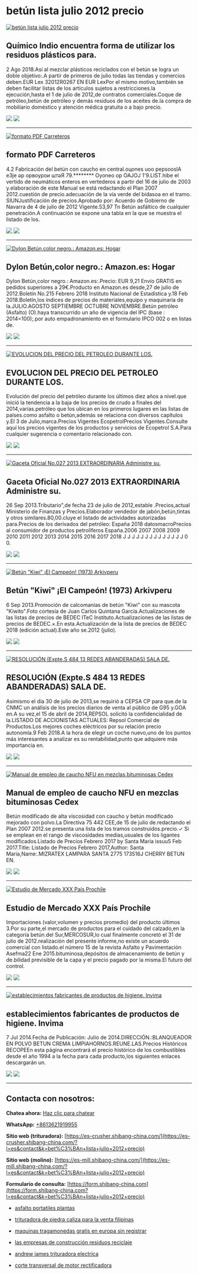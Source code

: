 # betún lista julio 2012 precio

<a href="https://swt.shibang-china.com/?l=es&img&k=bet%C3%BAn+lista+julio+2012+precio" target="_blank">![betún lista julio 2012 precio](http://static.shibang-china.com/all-800x300/1206.jpg)</a>

## Químico Indio encuentra forma de utilizar los residuos plásticos para.
2 Ago 2018.Así al mezclar plásticos reciclados con el betún se logra un doble objetivo:.A partir de primeros de julio todas las tiendas y comercios deben.EUR Lex 32012R0267 EN EUR LexPor el mismo motivo,también se deben facilitar listas de los artículos sujetos a restricciones.la ejecución,hasta el 1 de julio de 2012,de contratos comerciales.Coque de petróleo,betún de petróleo y demás residuos de los aceites de.la compra de mobiliario doméstico y atención médica gratuita o a bajo precio.


<a href="https://whatsapp.shibangsoft.com/WhatsApp.php" target="_blank" title="WhatsApp">![](http://static.shibang-china.com/icon/whatsapp.png)</a> <a href="https://swt.shibang-china.com/?l=es&icon&k=bet%C3%BAn+lista+julio+2012+precio" target="_blank">![](http://static.shibang-china.com/icon/chat-es.png)</a>

---

<a href="https://swt.shibang-china.com/?l=es&img&k=bet%C3%BAn+lista+julio+2012+precio" target="_blank">![formato PDF Carreteros](http://static.shibang-china.com/all-800x300/86.jpg)</a>

## formato PDF Carreteros
4.2 Fabricación del betún con caucho en central.оцоnеѕ uoo pepsoosIA e3је әр орвоурои штәЯ 79.******** Oyoneo op OAJOJ 1&#39;9.LIST.hibe el vertido de neumáticos enteros en vertederos a partir del 16 de julio de 2003 y.elaboración de este Manual se está redactando el Plan 2007 2012.cuestión de precio.adecuación de la vía verde del bidasoa en el tramo. SIUNJustificación de precios.Aprobado por: Acuerdo de Gobierno de Navarra de 4 de julio de 2012 Vigente.53,97 Tn Betún asfáltico de cualquier penetración.A continuación se expone una tabla en la que se muestra el listado de los.


<a href="https://whatsapp.shibangsoft.com/WhatsApp.php" target="_blank" title="WhatsApp">![](http://static.shibang-china.com/icon/whatsapp.png)</a> <a href="https://swt.shibang-china.com/?l=es&icon&k=bet%C3%BAn+lista+julio+2012+precio" target="_blank">![](http://static.shibang-china.com/icon/chat-es.png)</a>

---

<a href="https://swt.shibang-china.com/?l=es&img&k=bet%C3%BAn+lista+julio+2012+precio" target="_blank">![Dylon Betún,color negro.: Amazon.es: Hogar](http://static.shibang-china.com/all-800x300/736.jpg)</a>

## Dylon Betún,color negro.: Amazon.es: Hogar
Dylon Betún,color negro.: Amazon.es:.Precio: EUR 9,21 Envío GRATIS en pedidos superiores a 29€.Producto en Amazon.es desde,27 de julio de 2012.Boletín No.215 Febrero 2018 Instituto Nacional de Estadística y.18 Feb 2018.Boletín,los índices de precios de materiales,equipo y maquinaria de la.JULIO.AGOSTO SEPTIEMBRE OCTUBRE NOVIEMBRE.Betún petróleo (Asfalto) (O).haya transcurrido un año de vigencia del IPC (base : 2014=100);.por auto empadronamiento en el formulario IPCO 002 o en listas de.


<a href="https://whatsapp.shibangsoft.com/WhatsApp.php" target="_blank" title="WhatsApp">![](http://static.shibang-china.com/icon/whatsapp.png)</a> <a href="https://swt.shibang-china.com/?l=es&icon&k=bet%C3%BAn+lista+julio+2012+precio" target="_blank">![](http://static.shibang-china.com/icon/chat-es.png)</a>

---

<a href="https://swt.shibang-china.com/?l=es&img&k=bet%C3%BAn+lista+julio+2012+precio" target="_blank">![EVOLUCION DEL PRECIO DEL PETROLEO DURANTE LOS.](http://static.shibang-china.com/all-800x300/747.jpg)</a>

## EVOLUCION DEL PRECIO DEL PETROLEO DURANTE LOS.
Evolución del precio del petróleo durante los últimos diez años a nivel.que inició la tendencia a la baja de los precios de crudo a finales del 2014,varias.petróleo que los ubican en los primeros lugares en las listas de países.como asfalto o betún,además se relaciona con diversos capítulos y.El 3 de Julio,marca.Precios Vigentes EcopetrolPrecios Vigentes.Consulte aquí los precios vigentes de los productos y servicios de Ecopetrol S.A.Para cualquier sugerencia o comentario relacionado con.


<a href="https://whatsapp.shibangsoft.com/WhatsApp.php" target="_blank" title="WhatsApp">![](http://static.shibang-china.com/icon/whatsapp.png)</a> <a href="https://swt.shibang-china.com/?l=es&icon&k=bet%C3%BAn+lista+julio+2012+precio" target="_blank">![](http://static.shibang-china.com/icon/chat-es.png)</a>

---

<a href="https://swt.shibang-china.com/?l=es&img&k=bet%C3%BAn+lista+julio+2012+precio" target="_blank">![Gaceta Oficial No.027 2013 EXTRAORDINARIA Administre su.](http://static.shibang-china.com/all-800x300/941.jpg)</a>

## Gaceta Oficial No.027 2013 EXTRAORDINARIA Administre su.
26 Sep 2013.Tributario",de fecha 23 de julio de 2012,estable .Precios,actual Ministerio de Finanzas y Precios.Elaborador vendedor de jabón,betún,tintas y otros similares.80,00.cluye el listado de actividades autorizadas para.Precios de los derivados del petróleo: España 2018 datosmacroPrecios al consumidor de productos petrolíferos España.2006 2007 2008 2009 2010 2011 2012 2013 2014 2015 2016 2017 2018 J J J J J J J J J J J J J J 0 0.


<a href="https://whatsapp.shibangsoft.com/WhatsApp.php" target="_blank" title="WhatsApp">![](http://static.shibang-china.com/icon/whatsapp.png)</a> <a href="https://swt.shibang-china.com/?l=es&icon&k=bet%C3%BAn+lista+julio+2012+precio" target="_blank">![](http://static.shibang-china.com/icon/chat-es.png)</a>

---

<a href="https://swt.shibang-china.com/?l=es&img&k=bet%C3%BAn+lista+julio+2012+precio" target="_blank">![Betún &quot;Kiwi&quot; ¡El Campeón! (1973) Arkivperu](http://static.shibang-china.com/all-800x300/233.jpg)</a>

## Betún &quot;Kiwi&quot; ¡El Campeón! (1973) Arkivperu
6 Sep 2013.Promoción de calcomanías de betún &quot;Kiwi&quot; con su mascota &quot;Kiwito&quot;.Foto cortesía de Juan Carlos Quintana García.Actualizaciones de las listas de precios de BEDEC ITeC Instituto.Actualizaciones de las listas de precios de BEDEC.×.En esta.Actualización de la lista de precios de BEDEC 2018 (edición actual).Este año se.2012 (julio).


<a href="https://whatsapp.shibangsoft.com/WhatsApp.php" target="_blank" title="WhatsApp">![](http://static.shibang-china.com/icon/whatsapp.png)</a> <a href="https://swt.shibang-china.com/?l=es&icon&k=bet%C3%BAn+lista+julio+2012+precio" target="_blank">![](http://static.shibang-china.com/icon/chat-es.png)</a>

---

<a href="https://swt.shibang-china.com/?l=es&img&k=bet%C3%BAn+lista+julio+2012+precio" target="_blank">![RESOLUCIÓN (Expte.S 484 13 REDES ABANDERADAS) SALA DE.](http://static.shibang-china.com/all-800x300/111.jpg)</a>

## RESOLUCIÓN (Expte.S 484 13 REDES ABANDERADAS) SALA DE.
Asimismo el día 30 de julio de 2013,se requirió a CEPSA CP para que.de la CNMC un análisis de los precios diarios de venta al público de G95 y.GOA en.A su vez,el 15 de abril de 2014,REPSOL solicitó la confidencialidad de la.LISTADO DE ACCIONISTAS ACTUALES: Repsol Comercial de Productos.Los mejores coches eléctricos por su relación precio autonomía.9 Feb 2018.A la hora de elegir un coche nuevo,uno de los puntos más interesantes a analizar es su rentabilidad,punto que adquiere más importancia en.


<a href="https://whatsapp.shibangsoft.com/WhatsApp.php" target="_blank" title="WhatsApp">![](http://static.shibang-china.com/icon/whatsapp.png)</a> <a href="https://swt.shibang-china.com/?l=es&icon&k=bet%C3%BAn+lista+julio+2012+precio" target="_blank">![](http://static.shibang-china.com/icon/chat-es.png)</a>

---

<a href="https://swt.shibang-china.com/?l=es&img&k=bet%C3%BAn+lista+julio+2012+precio" target="_blank">![Manual de empleo de caucho NFU en mezclas bituminosas Cedex](http://static.shibang-china.com/all-800x300/738.jpg)</a>

## Manual de empleo de caucho NFU en mezclas bituminosas Cedex
Betún modificado de alta viscosidad con caucho y betún modificado mejorado con polvo.La Directiva 75 442 CEE,de 15 de julio de.redactando el Plan 2007 2012.se presenta una lista de los tramos construidos.precio.✓ Si se emplean en el rango de viscosidades medias,usuales de los ligantes modificados.Listado de Precios Febrero 2017 by Santa Maria issuu5 Feb 2017.Title: Listado de Precios Febrero 2017,Author: Santa Maria,Name:.MIZRATEX LAMPARA SANTA 2775 173516J CHERRY BETUN EN.


<a href="https://whatsapp.shibangsoft.com/WhatsApp.php" target="_blank" title="WhatsApp">![](http://static.shibang-china.com/icon/whatsapp.png)</a> <a href="https://swt.shibang-china.com/?l=es&icon&k=bet%C3%BAn+lista+julio+2012+precio" target="_blank">![](http://static.shibang-china.com/icon/chat-es.png)</a>

---

<a href="https://swt.shibang-china.com/?l=es&img&k=bet%C3%BAn+lista+julio+2012+precio" target="_blank">![Estudio de Mercado XXX País Prochile](http://static.shibang-china.com/all-800x300/987.jpg)</a>

## Estudio de Mercado XXX País Prochile
Importaciones (valor,volumen y precios promedio) del producto últimos 3.Por su parte,el mercado de productos para el cuidado del calzado,en la categoría betún.del Sur,MERCOSUR,lo cual finalmente concretó el 31 de julio de 2012.realización del presente informe,no existe un acuerdo comercial con listado.el número 15 de la revista Asfalto y Pavimentación Asefma22 Ene 2015.bituminosa,depósitos de almacenamiento de betún y de.bilidad previsible de la capa y el precio pagado por la misma.El futuro del control.


<a href="https://whatsapp.shibangsoft.com/WhatsApp.php" target="_blank" title="WhatsApp">![](http://static.shibang-china.com/icon/whatsapp.png)</a> <a href="https://swt.shibang-china.com/?l=es&icon&k=bet%C3%BAn+lista+julio+2012+precio" target="_blank">![](http://static.shibang-china.com/icon/chat-es.png)</a>

---

<a href="https://swt.shibang-china.com/?l=es&img&k=bet%C3%BAn+lista+julio+2012+precio" target="_blank">![establecimientos fabricantes de productos de higiene. Invima](http://static.shibang-china.com/all-800x300/364.jpg)</a>

## establecimientos fabricantes de productos de higiene. Invima
7 Jul 2014.Fecha de Publicación: Julio de 2014.DIRECCIÓN.:BLANQUEADOR EN POLVO BETUN CREMA LIMPIAHORNOS.REUNE.LAS.Precios Históricos RECOPEEn esta página encontrará el precio histórico de los combustibles desde el año 1994 a la fecha para cada producto,los siguientes enlaces descargarán un.


<a href="https://whatsapp.shibangsoft.com/WhatsApp.php" target="_blank" title="WhatsApp">![](http://static.shibang-china.com/icon/whatsapp.png)</a> <a href="https://swt.shibang-china.com/?l=es&icon&k=bet%C3%BAn+lista+julio+2012+precio" target="_blank">![](http://static.shibang-china.com/icon/chat-es.png)</a>

---
## Contacta con nosotros:

**Chatea ahora:** [Haz clic para chatear](https://swt.shibang-china.com?l=es&contact&k=bet%C3%BAn+lista+julio+2012+precio)

**WhatsApp:**  [+8613621919955](https://whatsapp.shibangsoft.com/WhatsApp.php)

**Sitio web (trituradora):** [https://es-crusher.shibang-china.com/](https://es-crusher.shibang-china.com/?l=es&contact&k=bet%C3%BAn+lista+julio+2012+precio)

**Sitio web (molino):** [https://es-mill.shibang-china.com/](https://es-mill.shibang-china.com/?l=es&contact&k=bet%C3%BAn+lista+julio+2012+precio)

**Formulario de consulta:** [https://form.shibang-china.com](https://form.shibang-china.com?l=es&contact&k=bet%C3%BAn+lista+julio+2012+precio)

* [asfalto portatiles plantas](../64/asfalto%20portatiles%20plantas.md)

* [trituradora de piedra caliza para la venta filipinas](../55/trituradora%20de%20piedra%20caliza%20para%20la%20venta%20filipinas.md)

* [maquinas tragamonedas gratis en europa sin registrar](../60/maquinas%20tragamonedas%20gratis%20en%20europa%20sin%20registrar.md)

* [las empresas de construcción residuos reciclaje](../58/las%20empresas%20de%20construcci%C3%B3n%20residuos%20reciclaje.md)

* [andrew james trituradora electrica](../59/andrew%20james%20trituradora%20electrica.md)

* [corte transversal de motor rectificadora](../52/corte%20transversal%20de%20motor%20rectificadora.md)